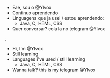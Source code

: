 - Eae, sou o @Ylvox
- Continuo aprendendo
- Linguagens que ja usei / estou aprendendo:
    - Java, C, HTML, CSS
- Quer conversar? cola la no telegram @Ylvox

.

- Hi, I'm @Ylvox
- Still learning
- Languages i've used / still learning
    - Java, C, HTML, CSS
- Wanna talk? this is my telegram @Ylvox
